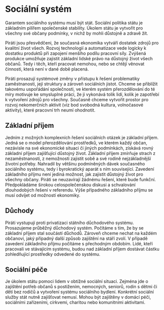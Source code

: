 Sociální systém
===============
Garantem sociálního systému musí být stát.
Sociální politika státu je základním pilířem společenské stability.
Úkolem státu je vytvořit pro všechny své občany podmínky, v nichž by mohli důstojně a zdravě žít.

Piráti jsou přesvědčeni, že současná ekonomika vytváří dostatek zdrojů pro kvalitní život všech.
Rozvoj technologií a automatizace vede logicky k dostatku produktů při zapojení menšího podílu pracovní síly.
Zvýšená produkce umožňuje zajistit základní lidské právo na důstojný život všech občanů.
Tedy i těch, kteří pracovat nemohou, nebo se chtějí věnovat činnosti, která není v dané době placená.

Piráti prosazují systémové změny v přístupu k řešení problematiky zaměstnanosti, její struktury a zároveň sociálních jistot.
Chceme se přiblížit takovému uspořádání společnosti, ve kterém systém přerozdělování do té míry motivuje ke smysluplné práci, že ji vykonává tolik lidí, kolik je zapotřebí k vytvoření zdrojů pro všechny.
Současně chceme vytvořit prostor pro rozvoj nekomerčních aktivit (viz bod svobodná kultura, volnočasové aktivity), které pracovní trh neumí ohodnotit.

Základní příjem
---------------
Jedním z možných komplexních řešení sociálních otázek je základní příjem.
Jedná se o model přerozdělování prostředků, ve kterém každý občan, nezávisle na své ekonomické situaci či jiných podmínkách, získává rovný základní příjem zajišťující důstojný život.
Základní příjem zmírňuje strach z nezaměstnanosti, z nemožnosti zajistit sobě a své rodině nejzákladnější životní potřeby.
Nahradil by většinu podmíněných dávek současného sociálního systému, tedy i byrokratický aparát s ním související.
Zavedení základního příjmu není jediná možnost, jak zajistit důstojný život pro všechny občany.
Piráti se neuzavírají žádnému řešení, které bude funkční.
Předpokládáme širokou celospolečenskou diskusi a schvalování dlouhodobých řešení v referendu.
Výše případného základního příjmu se musí odvíjet od možností ekonomiky.

Důchody
-------
Piráti vystupují proti privatizaci státního důchodového systému.
Prosazujeme průběžný důchodový systém.
Počítáme s tím, že by se základní příjem stal součástí důchodů.
Zároveň chceme nechat na každém občanovi, jaký případný další způsob zajištění na stáří zvolí.
V případě zavedení základního příjmu počítáme s přechodným obdobím.
Lidé, kteří pracovali ve stávajícím systému, budou nad základní příjem dostávat částku zohledňující prostředky odvedené do systému.

Sociální péče
-------------
Je úkolem státu pomoci lidem v obtížné sociální situaci.
Zejména jde o zajištění potřeb občanů s postižením, nemocných, seniorů, rodin s dětmi či dětí bez rodičů a vytvoření systému sociálního bydlení.
Konkrétní sociální služby stát nutně zajišťovat nemusí.
Mohou být zajištěny v domácí péči, sociálními zařízeními, církvemi, charitou nebo komunitními aktivitami.
